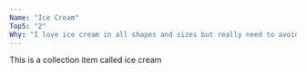 ```yaml
---
Name: "Ice Cream"
Top5: "2"
Why: "I love ice cream in all shapes and sizes but really need to avoid it nowadays. Essentially, it's a combination of carbohydrates -- aka sugars that I try to avoid adding in refined form to my diet (I get plenty of carbs in the fruit and vegetables I eat, no need to add extras), and fat -- aka concentrated calories. My insulin system takes the extra carbs and lays them down as fat and the fat takes me over my calorie allowance pushing me towards my fat threshold (the point at which pancreatic beta-cell function begins to fail). To be clear I eat a lot of fat, it is not inherently bad for you, it's just you need to track it mindfully. Foods with high concentrations of fat like ice cream make managing your input more difficult. Finally, if I have an ice cream cone that means I need to shave off some energy somewhere else in the day and that makes me hungry and makes my energy management unreliable. Best to stay away from the delicious cold stuff if you can:-)"
---
```


This is a collection item called ice cream

<p style="clear: both;">&nbsp;</p>

<!--

The top 5 worst foods for my diabetes

Snickers bars (not just calories but concentrated fats and sugars)
Ice cream (sugar with added fat!)
Toast (my slippery-slope food, a platform for sugary stuff sitting on a layer of fat)
Crisps (soooo tempting and soooo damaging)
Sandwiches (probably the main reason I got into trouble in the first place, hidden carbs and calories wrapped up in convenience. Promotes lack of mindfulness)

-->


